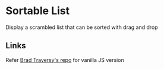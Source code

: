 # Sortable List

Display a scrambled list that can be sorted with drag and drop

## Links

Refer [Brad Traversy's repo](https://github.com/bradtraversy/vanillawebprojects/tree/master/sortable-list) for vanilla JS version